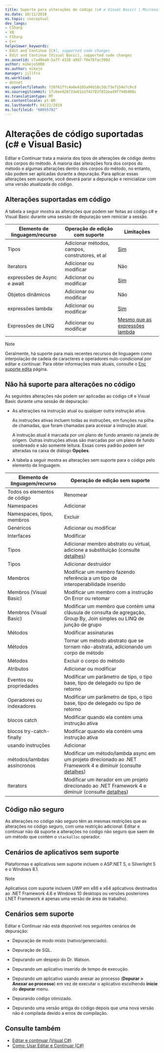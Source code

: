 ```yaml
---
title: Suporte para alterações de código (c# e Visual Basic) | Microsoft Docs
ms.date: 10/11/2018
ms.topic: conceptual
dev_langs:
- CSharp
- VB
- FSharp
- C++
helpviewer_keywords:
- Edit and Continue [C#], supported code changes
- Edit and Continue [Visual Basic], supported code changes
ms.assetid: c7a48ea9-5a7f-4328-a9d7-f0e76fac399d
author: mikejo5000
ms.author: mikejo
manager: jillfra
ms.workload:
- dotnet
ms.openlocfilehash: f20f61ffc4a6e4105a96b58c3dc73e7154e7c9cd
ms.sourcegitcommit: 1fc6ee928733e61a1f42782f832ead9f7946d00c
ms.translationtype: MT
ms.contentlocale: pt-BR
ms.lasthandoff: 04/22/2019
ms.locfileid: "60055782"
---
```

# <a name="supported-code-changes-c-and-visual-basic"></a>Alterações de código suportadas (c# e Visual Basic)
Editar e Continuar trata a maioria dos tipos de alterações de código dentro dos corpos do método. A maioria das alterações fora dos corpos do método e algumas alterações dentro dos corpos do método, no entanto, não podem ser aplicadas durante a depuração. Para aplicar essas alterações sem suporte, você deverá parar a depuração e reinicializar com uma versão atualizada do código.

## <a name="supported-changes-to-code"></a>Alterações suportadas em código

A tabela a seguir mostra as alterações que podem ser feitas ao código c# e Visual Basic durante uma sessão de depuração sem reiniciar a sessão.

|Elemento de linguagem/recurso|Operação de edição com suporte|Limitações|
|-|-|-|
|Tipos|Adicionar métodos, campos, construtores, et al|[Sim](https://github.com/dotnet/roslyn/wiki/EnC-Supported-Edits)|
|Iterators|Adicionar ou modificar|Não|
|expressões de Async e await|Adicionar ou modificar|[Sim](https://github.com/dotnet/roslyn/wiki/EnC-Supported-Edits)|
|Objetos dinâmicos|Adicionar ou modificar|Não|
|expressões lambda|Adicionar ou modificar|[Sim](https://github.com/dotnet/roslyn/wiki/EnC-Supported-Edits)|
|Expressões de LINQ|Adicionar ou modificar|[Mesmo que as expressões lambda](https://github.com/dotnet/roslyn/wiki/EnC-Supported-Edits)|

> [!NOTE]
> Geralmente, há suporte para mais recentes recursos de linguagem como interpolação de cadeia de caracteres e operadores nulo-condicional por editar e continuar. Para obter informações mais atuais, consulte o [Enc suporte edita](https://github.com/dotnet/roslyn/wiki/EnC-Supported-Edits) página.

## <a name="unsupported-changes-to-code"></a>Não há suporte para alterações no código
 As seguintes alterações não podem ser aplicadas ao código c# e Visual Basic durante uma sessão de depuração:

- As alterações na instrução atual ou qualquer outra instrução ativa.

     As instruções ativas incluem todas as instruções, em funções na pilha de chamadas, que foram chamadas para acessar a instrução atual.

     A instrução atual é marcada por um plano de fundo amarelo na janela de origem. Outras instruções ativas são marcadas por um plano de fundo sombreado e são somente leitura. Essas cores padrão podem ser alteradas na caixa de diálogo **Opções**.

- A tabela a seguir mostra as alterações sem suporte para o código pelo elemento de linguagem.

|Elemento de linguagem/recurso|Operação de edição sem suporte|
|-|-|
|Todos os elementos de código|Renomear|
|Namespaces|Adicionar|
|Namespaces, tipos, membros|Excluir|
|Genéricos|Adicionar ou modificar|
|Interfaces|Modificar|
|Tipos|Adicionar membro abstrato ou virtual, adicione a substituição (consulte [detalhes](https://github.com/dotnet/roslyn/wiki/EnC-Supported-Edits))|
|Tipos|Adicionar destruidor|
|Membros|Modificar um membro fazendo referência a um tipo de interoperabilidade inserido|
|Membros (Visual Basic)|Modificar um membro com a instrução On Error ou retomar|
|Membros (Visual Basic)|Modificar um membro que contém uma cláusula de consulta de agregação, Group By, Join simples ou LINQ de junção de grupo|
|Métodos|Modificar assinaturas|
|Métodos|Tornar um método abstrato que se tornam não-abstrata, adicionando um corpo de método|
|Métodos|Excluir o corpo do método|
|Atributos|Adicionar ou modificar|
|Eventos ou propriedades|Modificar um parâmetro de tipo, o tipo base, tipo de delegado ou tipo de retorno |
|Operadores ou indexadores|Modificar um parâmetro de tipo, o tipo base, tipo de delegado ou tipo de retorno |
|blocos catch|Modificar quando ela contém uma instrução ativa|
|blocos try-catch-finally|Modificar quando ela contém uma instrução ativa|
|usando instruções|Adicionar|
|métodos/lambdas assíncronos|Modificar um método/lambda async em um projeto direcionado ao .NET Framework 4 e diminuir (consulte [detalhes](https://github.com/dotnet/roslyn/wiki/EnC-Supported-Edits))|
|Iterators|Modificar um iterador em um projeto direcionado ao .NET Framework 4 e diminuir (consulte [detalhes](https://github.com/dotnet/roslyn/wiki/EnC-Supported-Edits))|

## <a name="unsafe-code"></a>Código não seguro
 As alterações no código não seguro têm as mesmas restrições que as alterações no código seguro, com uma restrição adicional: Editar e continuar não dá suporte a alterações no código não seguro que saem de um método que contém o `stackalloc` operador.

## <a name="unsupported-app-scenarios"></a>Cenários de aplicativos sem suporte

Plataformas e aplicativos sem suporte incluem o ASP.NET 5, o Silverlight 5 e o Windows 8.1.

> [!NOTE]
> Aplicativos com suporte incluem UWP em x86 e x64 aplicativos destinados ao .NET Framework 4.6 e Windows 10 desktops ou versões posteriores (.NET Framework é apenas uma versão de área de trabalho).

## <a name="unsupported-scenarios"></a>Cenários sem suporte
 Editar e Continuar não está disponível nos seguintes cenários de depuração:

- Depuração de modo misto (nativo/gerenciado).

- Depuração de SQL.

- Depurando um despejo do Dr. Watson.

- Depurando um aplicativo inserido de tempo de execução.

- Depurando um aplicativo usando anexar ao processo (**Depurar > Anexar ao processo**) em vez de executar o aplicativo escolhendo **inicie** do **depurar** menu.

- Depurando código otimizado.

- Depurando uma versão antiga do código depois que uma nova versão não é compilada devido a erros de compilação.

## <a name="see-also"></a>Consulte também
- [Editar e continuar (Visual C#)](../debugger/edit-and-continue-visual-csharp.md)
- [Como: Usar Editar e Continuar (C#)](../debugger/how-to-use-edit-and-continue-csharp.md)
